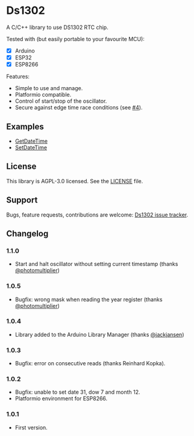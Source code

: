 # Ds1302

A C/C++ library to use DS1302 RTC chip. 

Tested with (but easily portable to your favourite MCU):

- [X] Arduino
- [X] ESP32 
- [X] ESP8266 

Features:

- Simple to use and manage.
- Platformio compatible.
- Control of start/stop of the oscillator.
- Secure against edge time race conditions (see [#4][ISU02]).

## Examples

- [GetDateTime][EXA01]
- [SetDateTime][EXA02]

## License

This library is AGPL-3.0 licensed. See the [LICENSE][LIC01] file.

## Support

Bugs, feature requests, contributions are welcome: [Ds1302 issue tracker][ISU01].

[EXA01]: https://github.com/Treboada/Ds1302/tree/master/examples/01
[EXA02]: https://github.com/Treboada/Ds1302/tree/master/examples/02
[ISU01]: https://github.com/Treboada/Ds1302/issues
[ISU02]: https://github.com/Treboada/Ds1302/issues/4
[LIC01]: LICENSE

## Changelog

### 1.1.0

- Start and halt oscillator without setting current timestamp (thanks
  [@photomultiplier](https://github.com/Treboada/Ds1302/pull/9))

### 1.0.5

- Bugfix: wrong mask when reading the year register (thanks
  [@photomultiplier](https://github.com/Treboada/Ds1302/pull/8))

### 1.0.4

- Library added to the Arduino Library Manager (thanks
  [@jackjansen](https://github.com/Treboada/Ds1302/issues/2))

### 1.0.3

- Bugfix: error on consecutive reads (thanks Reinhard Kopka).

### 1.0.2

- Bugfix: unable to set date 31, dow 7 and month 12.
- Platformio environment for ESP8266.

### 1.0.1

- First version.

